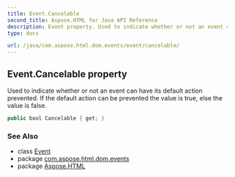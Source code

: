 ```yaml
---
title: Event.Cancelable
second_title: Aspose.HTML for Java API Reference
description: Event property. Used to indicate whether or not an event can have its default action prevented. If the default action can be prevented the value is true else the value is false
type: docs

url: /java/com.aspose.html.dom.events/event/cancelable/
---
```

## Event.Cancelable property

Used to indicate whether or not an event can have its default action prevented. If the default action can be prevented the value is true, else the value is false.

```java
public bool Cancelable { get; }
```

### See Also

* class [Event](../)
* package [com.aspose.html.dom.events](../../../com.aspose.html.dom.events/)
* package [Aspose.HTML](../../../)
